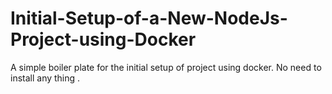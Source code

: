 # Initial-Setup-of-a-New-NodeJs-Project-using-Docker
A simple boiler plate for the initial setup of project using docker. No need to install any thing . 
